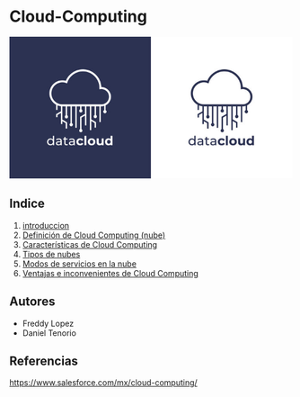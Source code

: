 # Cloud-Computing

![image](/img/00.jpg)

## Indice

1. [introduccion](/contenido/introduccion.md)
2. [Definición de Cloud Computing (nube)](/contenido/definicion.md)
3. [Características de Cloud Computing](/contenido/caracteriscas.md)
4. [Tipos de nubes](/contenido/tipos.md)
5. [Modos de servicios en la nube](/contenido/modos.md)
6. [Ventajas e inconvenientes de Cloud Computing](/contenido/ventajas.md)


## Autores

- Freddy Lopez
- Daniel Tenorio

## Referencias

https://www.salesforce.com/mx/cloud-computing/ 

